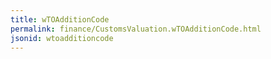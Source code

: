 ```yaml
---
title: wTOAdditionCode
permalink: finance/CustomsValuation.wTOAdditionCode.html
jsonid: wtoadditioncode
---
```

